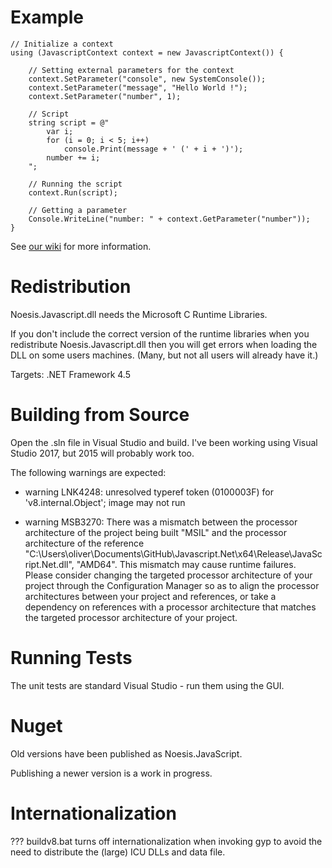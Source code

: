 Example
=======
```
// Initialize a context
using (JavascriptContext context = new JavascriptContext()) {

    // Setting external parameters for the context
    context.SetParameter("console", new SystemConsole());
    context.SetParameter("message", "Hello World !");
    context.SetParameter("number", 1);

    // Script
    string script = @"
        var i;
        for (i = 0; i < 5; i++)
            console.Print(message + ' (' + i + ')');
        number += i;
    ";

    // Running the script
    context.Run(script);

    // Getting a parameter
    Console.WriteLine("number: " + context.GetParameter("number"));
}
```
See [our wiki](https://github.com/JavascriptNet/Javascript.Net/wiki) for more information.

Redistribution
==============

Noesis.Javascript.dll needs the Microsoft C Runtime Libraries.

If you don't include the correct version of the runtime libraries
when you redistribute Noesis.Javascript.dll then you will get errors
when loading the DLL on some users machines.  (Many, but not all users
will already have it.)

Targets: .NET Framework 4.5


Building from Source
====================

Open the .sln file in Visual Studio and build.  I've been working using Visual Studio 2017,
but 2015 will probably work too.

The following warnings are expected:

* warning LNK4248: unresolved typeref token (0100003F) for 'v8.internal.Object'; image may not run

* warning MSB3270: There was a mismatch between the processor architecture of the project being built "MSIL" and the processor architecture of the reference "C:\Users\oliver\Documents\GitHub\Javascript.Net\x64\Release\JavaScript.Net.dll", "AMD64". This mismatch may cause runtime failures. Please consider changing the targeted processor architecture of your project through the Configuration Manager so as to align the processor architectures between your project and references, or take a dependency on references with a processor architecture that matches the targeted processor architecture of your project.


Running Tests
=============

The unit tests are standard Visual Studio - run them using the GUI.


Nuget
=====

Old versions have been published as Noesis.JavaScript.

Publishing a newer version is a work in progress.


Internationalization
====================

??? buildv8.bat turns off internationalization when invoking gyp to avoid the need to distribute
the (large) ICU DLLs and data file.

